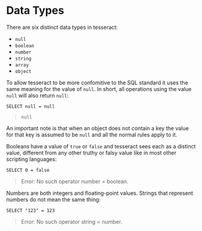 Data Types
==========

There are six distinct data types in tesseract:

* `null`
* `boolean`
* `number`
* `string`
* `array`
* `object`


To allow tesseract to be more confomitive to the SQL standard it uses the same
meaning for the value of `null`. In short, all operations using the value `null`
will also return `null`:

    SELECT null = null

> `null`


An important note is that when an object does not contain a key the value for
that key is assumed to be `null` and all the normal rules apply to it.


Booleans have a value of `true` or `false` and tesseract sees each as a distinct
value, different from any other truthy or falsy value like in most other
scripting languages:

    SELECT 0 = false

> Error: No such operator number = boolean.


Numbers are both integers and floating-point values. Strings that represent
numbers do not mean the same thing:

    SELECT "123" = 123

> Error: No such operator string = number.
